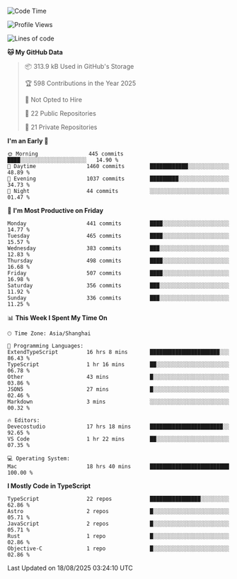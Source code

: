 <!--START_SECTION:waka-->
![Code Time](http://img.shields.io/badge/Code%20Time-3%2C978%20hrs%2058%20mins-blue)

![Profile Views](http://img.shields.io/badge/Profile%20Views-0-blue)

![Lines of code](https://img.shields.io/badge/From%20Hello%20World%20I%27ve%20Written-3.2%20million%20lines%20of%20code-blue)

**🐱 My GitHub Data** 

> 📦 313.9 kB Used in GitHub's Storage 
 > 
> 🏆 598 Contributions in the Year 2025
 > 
> 🚫 Not Opted to Hire
 > 
> 📜 22 Public Repositories 
 > 
> 🔑 21 Private Repositories 
 > 
**I'm an Early 🐤** 

```text
🌞 Morning                445 commits         ████░░░░░░░░░░░░░░░░░░░░░   14.90 % 
🌆 Daytime                1460 commits        ████████████░░░░░░░░░░░░░   48.89 % 
🌃 Evening                1037 commits        █████████░░░░░░░░░░░░░░░░   34.73 % 
🌙 Night                  44 commits          ░░░░░░░░░░░░░░░░░░░░░░░░░   01.47 % 
```
📅 **I'm Most Productive on Friday** 

```text
Monday                   441 commits         ████░░░░░░░░░░░░░░░░░░░░░   14.77 % 
Tuesday                  465 commits         ████░░░░░░░░░░░░░░░░░░░░░   15.57 % 
Wednesday                383 commits         ███░░░░░░░░░░░░░░░░░░░░░░   12.83 % 
Thursday                 498 commits         ████░░░░░░░░░░░░░░░░░░░░░   16.68 % 
Friday                   507 commits         ████░░░░░░░░░░░░░░░░░░░░░   16.98 % 
Saturday                 356 commits         ███░░░░░░░░░░░░░░░░░░░░░░   11.92 % 
Sunday                   336 commits         ███░░░░░░░░░░░░░░░░░░░░░░   11.25 % 
```


📊 **This Week I Spent My Time On** 

```text
🕑︎ Time Zone: Asia/Shanghai

💬 Programming Languages: 
ExtendTypeScript         16 hrs 8 mins       ██████████████████████░░░   86.43 % 
TypeScript               1 hr 16 mins        ██░░░░░░░░░░░░░░░░░░░░░░░   06.78 % 
Other                    43 mins             █░░░░░░░░░░░░░░░░░░░░░░░░   03.86 % 
JSON5                    27 mins             █░░░░░░░░░░░░░░░░░░░░░░░░   02.46 % 
Markdown                 3 mins              ░░░░░░░░░░░░░░░░░░░░░░░░░   00.32 % 

🔥 Editors: 
Devecostudio             17 hrs 18 mins      ███████████████████████░░   92.65 % 
VS Code                  1 hr 22 mins        ██░░░░░░░░░░░░░░░░░░░░░░░   07.35 % 

💻 Operating System: 
Mac                      18 hrs 40 mins      █████████████████████████   100.00 % 
```

**I Mostly Code in TypeScript** 

```text
TypeScript               22 repos            ████████████████░░░░░░░░░   62.86 % 
Astro                    2 repos             █░░░░░░░░░░░░░░░░░░░░░░░░   05.71 % 
JavaScript               2 repos             █░░░░░░░░░░░░░░░░░░░░░░░░   05.71 % 
Rust                     1 repo              █░░░░░░░░░░░░░░░░░░░░░░░░   02.86 % 
Objective-C              1 repo              █░░░░░░░░░░░░░░░░░░░░░░░░   02.86 % 
```




 Last Updated on 18/08/2025 03:24:10 UTC
<!--END_SECTION:waka-->